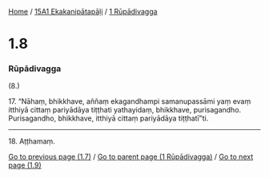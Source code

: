 
[Home](/) / [15A1 Ekakanipātapāḷi](/tipitaka/15A1.md) / [1 Rūpādivagga](/tipitaka/15A1/1.md)

# 1.8

### Rūpādivagga

(8.)

17\. “Nāhaṃ, bhikkhave, aññaṃ ekagandhampi samanupassāmi yaṃ evaṃ itthiyā cittaṃ pariyādāya tiṭṭhati yathayidaṃ, bhikkhave, purisagandho. Purisagandho, bhikkhave, itthiyā cittaṃ pariyādāya tiṭṭhatī”ti.

---

18\. Aṭṭhamaṃ.



[Go to previous page (1.7)](/tipitaka/15A1/1/1.7.md) / [Go to parent page (1 Rūpādivagga)](/tipitaka/15A1/1.md) / [Go to next page (1.9)](/tipitaka/15A1/1/1.9.md)



